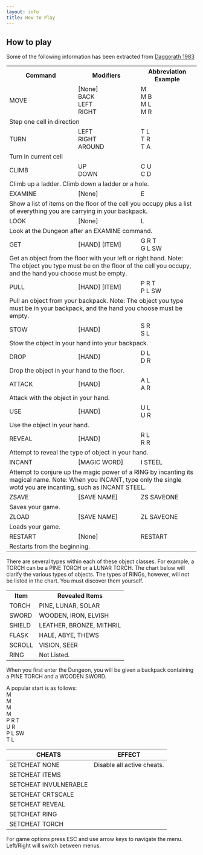 ```yaml
---
layout: info
title: How to Play
---
```

## How to play

Some of the following information has been extracted from [Daggorath 1983](https://archive.org/stream/Dungeons_of_Daggorath_1983_Tandy/Dungeons_of_Daggorath_1983_Tandy_djvu.txt)

<table>
<tr><th>Command</th><th width="150">Modifiers</th><th width="140">Abbreviation<br/>Example</th></tr>
<tr><td>MOVE</td><td>[None]<br/> BACK<br/> LEFT<br/> RIGHT</td><td>M<br/> M B<br/> M L<br/> M R</td></tr><tr><td colspan="3">Step one cell in direction</td></tr>
<tr><td>TURN</td><td>LEFT<br/> RIGHT<br/> AROUND</td><td>T L<br/> T R<br/> T A</td></tr><tr><td colspan="3">Turn in current cell</td></tr>
<tr><td>CLIMB</td><td>UP<br/> DOWN</td><td>C U<br/> C D</td></tr><tr><td colspan="3">Climb up a ladder. Climb down a ladder or a hole.</td></tr>
<tr><td>EXAMINE</td><td>[None]</td><td>E</td></tr><tr><td colspan="3">Show a list of items on the floor of the cell you occupy plus a list of everything you are carrying in your backpack.</td></tr>
<tr><td>LOOK</td><td>[None]</td><td>L</td></tr><tr><td colspan="3">Look at the Dungeon after an EXAMINE command.</td></tr>
<tr><td>GET</td><td>[HAND] [ITEM]</td><td>G R T<br/> G L SW</td></tr><tr><td colspan="3">Get an object from the floor with your left or right hand. Note: The object you type must be on the floor of the cell you occupy, and the hand you choose must be empty.</td></tr>
<tr><td>PULL</td><td>[HAND] [ITEM]</td><td>P R T<br/> P L SW</td></tr><tr><td colspan="3">Pull an object from your backpack. Note: The object you type must be in your backpack, and the hand you choose must be empty.</td></tr>
<tr><td>STOW</td><td>[HAND]</td><td>S R<br/> S L</td></tr><tr><td colspan="3">Stow the object in your hand into your backpack.</td></tr>
<tr><td>DROP</td><td>[HAND]</td><td>D L<br/> D R</td></tr><tr><td colspan="3">Drop the object in your hand to the floor.</td></tr>
<tr><td>ATTACK</td><td>[HAND]</td><td>A L<br/> A R</td></tr><tr><td colspan="3">Attack with the object in your hand.</td></tr>
<tr><td>USE</td><td>[HAND]</td><td>U L<br/> U R</td></tr><tr><td colspan="3">Use the object in your hand.</td></tr>
<tr><td>REVEAL</td><td>[HAND]</td><td>R L<br/> R R</td></tr><tr><td colspan="3">Attempt to reveal the type of object in your hand.</td></tr>
<tr><td>INCANT</td><td>[MAGIC WORD]</td><td>I STEEL</td></tr><tr><td colspan="3">Attempt to conjure up the magic power of a RING by incanting its magical name. Note: When you INCANT, type only the single wotd you are incanting, such as INCANT STEEL.</td></tr>
<tr><td>ZSAVE</td><td>[SAVE NAME]</td><td>ZS SAVEONE</td></tr><tr><td colspan="3">Saves your game.</td></tr>
<tr><td>ZLOAD</td><td>[SAVE NAME]</td><td>ZL SAVEONE</td></tr><tr><td colspan="3">Loads your game.</td></tr>
<tr><td>RESTART</td><td>[None]</td><td>RESTART</td></tr><tr><td colspan="3">Restarts from the beginning.</td></tr>
</table>

There are several types within each of these object classes. For example, a 
TORCH can be a PINE TORCH or a LUNAR TORCH. The chart below will 
clarify the various types of objects. The types of RINGs, however, will not be 
listed in the chart. You must discover them yourself.

<table>
<tr><th>Item</th><th>Revealed Items</th></tr>
<tr><td>TORCH</td><td>PINE, LUNAR, SOLAR</td></tr>
<tr><td>SWORD</td><td>WOODEN, IRON, ELVISH</td></tr>
<tr><td>SHIELD</td><td>LEATHER, BRONZE, MITHRIL</td></tr>
<tr><td>FLASK</td><td>HALE, ABYE, THEWS</td></tr>
<tr><td>SCROLL</td><td>VISION, SEER</td></tr>
<tr><td>RING</td><td>Not Listed.</td></tr>
</table>

When you first enter the Dungeon, you will be given a backpack containing a 
PINE TORCH and a WOODEN SWORD.

A popular start is as follows:<br/>
M<br/>
M<br/>
M<br/>
M<br/>
P R T<br/>
U R<br/>
P L SW<br/>
T L<br/>

CHEATS | EFFECT
--- | ---
SETCHEAT NONE | Disable all active cheats.
SETCHEAT ITEMS | 
SETCHEAT INVULNERABLE | 
SETCHEAT CRTSCALE | 
SETCHEAT REVEAL | 
SETCHEAT RING | 
SETCHEAT TORCH | 

For game options press ESC and use arrow keys to navigate the menu. Left/Right will switch between menus.
